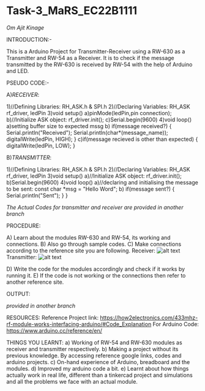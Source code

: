 # Task-3_MaRS_EC22B1111
  *Om Ajit Kinage*




INTRODUCTION:-

This is a Arduino Project for Transmitter-Receiver using a RW-630 as a Transmitter    and RW-54 as a Receiver. It is to check if the message transmitted by the RW-630 is   received by RW-54 with the help of Arduino and LED.




PSEUDO CODE:-

A)*RECEIVER*:

   1)//Defining Libraries:
     RH_ASK.h & SPI.h
   2)//Declaring Variables:
     RH_ASK rf_driver, ledPin
   3)void setup()
     a)pinMode(ledPin,pin connection);
     b)//Initialize ASK object:
       rf_driver.init();
     c)Serial.begin(9600)
   4)void loop()
     a)setting buffer size to expected mssg
     b) if(message received?)
         {
           Serial.println("Received");
           Serial.println(char*(message_name));
           digitalWrite(ledPin, HIGH);
          }
      c)if(message recieved is other than expected)
      {
          digitalWrite(ledPin, LOW);
      }

B)*TRANSMITTER*:

   1)//Defining Libraries:
     RH_ASK.h & SPI.h
   2)//Declaring Variables:
     RH_ASK rf_driver, ledPin
   3)void setup()
     a)//Initialize ASK object:
       rf_driver.init();
     b)Serial.begin(9600)
   4)void loop()
     a)//declaring and initialising the message to be sent:
         const char *msg = "Hello Word";
     b) if(message sent?)
         {
           Serial.println("Sent");
          }
      }

*The Actual Codes for transmitter and receiver are provided in another branch*





PROCEDURE:

A) Learn about the modules RW-630 and RW-54, its working and connections.
B) Also go through sample codes.
C) Make connections according to the reference site you are following.
  Receiver:
![alt text](https://how2electronics.com/wp-content/uploads/2019/08/433-mhz-arduino_bb.jpg)
  Transmitter:
![alt text](https://how2electronics.com/wp-content/uploads/2019/08/433-mhz-arduino-transmitter_bb.jpg)

D) Write the code for the modules accordingly and check if it works by running it.
E) If the code is not working or the connections then refer to another reference site.



OUTPUT:

  *provided in another branch*





RESOURCES:
  Reference Project link: https://how2electronics.com/433mhz-rf-module-works-interfacing-arduino/#Code_Explanation
  For Arduino Code: https://www.arduino.cc/reference/en/





THINGS YOU LEARNT:
  a) Working of RW-54 and RW-630 modules as receiver and transmitter respectively.
  b) Making a project without its previous knowledge. By accessing reference google links, codes and arduino projects.
  c) On-hand experience of Arduino, breadboard and the modules.
  d) Improved my arduino code a bit.
  e) Learnt about how things actually work in real life, different than a tinkercad project and simulations and all the problems we face with an actual module.
